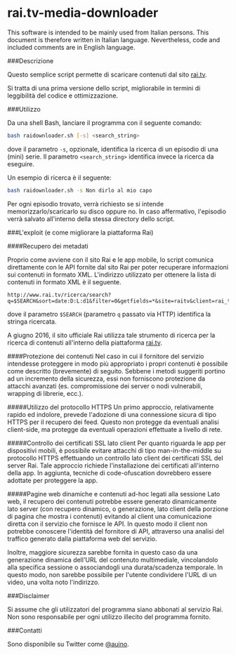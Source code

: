 # rai.tv-media-downloader

This software is intended to be mainly used from Italian persons.
This document is therefore written in Italian language.
Nevertheless, code and included comments are in English language.

###Descrizione

Questo semplice script permette di scaricare contenuti dal sito [rai.tv](http://rai.tv).

Si tratta di una prima versione dello script, migliorabile in termini di leggibilità del codice e ottimizzazione.

###Utilizzo

Da una shell Bash, lanciare il programma con il seguente comando:

```sh
bash raidownloader.sh [-s] <search_string>
```

dove il parametro `-s`, opzionale, identifica la ricerca di un episodio di una (mini) serie.
Il parametro `<search_string>` identifica invece la ricerca da eseguire.

Un esempio di ricerca è il seguente:

```sh
bash raidownloader.sh -s Non dirlo al mio capo
```

Per ogni episodio trovato, verrà richiesto se si intende memorizzarlo/scaricarlo su disco oppure no.
In caso affermativo, l'episodio verrà salvato all'interno della stessa directory dello script.

###L'exploit (e come migliorare la piattaforma Rai)

####Recupero dei metadati

Proprio come avviene con il sito Rai e le app mobile, lo script comunica direttamente con le API fornite dal sito Rai per poter recuperare informazioni sui contenuti in formato XML.
L'indirizzo utilizzato per ottenere la lista di contenuti in formato XML è il seguente.

```
http://www.rai.tv/ricerca/search?q=$SEARCH&sort=date:D:L:d1&filter=0&getfields=*&site=raitv&client=rai_tv2&start=0
```

dove il parametro `$SEARCH` (parametro `q` passato via HTTP) identifica la stringa ricercata.

A giugno 2016, il sito ufficiale Rai utilizza tale strumento di ricerca per la ricerca di contenuti all'interno della piattaforma [rai.tv](http://rai.tv).

####Protezione dei contenuti
Nel caso in cui il fornitore del servizio intendesse proteggere in modo più appropriato i propri contenuti è possibile come descritto (brevemente) di seguito.
Sebbene i metodi suggeriti portino ad un incremento della sicurezza, essi non forniscono protezione da attacchi avanzati (es. compromissione dei server o nodi vulnerabili, wrapping di librerie, ecc.).

#####Utilizzo del protocollo HTTPS
Un primo approccio, relativamente rapido ed indolore, prevede l'adozione di una connessione sicura di tipo HTTPS per il recupero dei feed.
Questo non protegge da eventuali analisi client-side, ma protegge da eventuali operazioni effettuate a livello di rete.

#####Controllo dei certificati SSL lato client
Per quanto riguarda le app per dispositivi mobili, è possibile evitare attacchi di tipo man-in-the-middle su protocollo HTTPS effettuando un controllo lato client dei certificati SSL del server Rai.
Tale approccio richiede l'installazione dei certificati all'interno della app.
In aggiunta, tecniche di code-ofuscation dovrebbero essere adottate per proteggere la app.

#####Pagine web dinamiche e contenuti ad-hoc legati alla sessione
Lato web, il recupero dei contenuti potrebbe essere generato dinamicamente lato server (con recupero dinamico, o generazione, lato client della porzione di pagina che mostra i contenuti) evitando al client una comunicazione diretta con il servizio che fornisce le API.
In questo modo il client non potrebbe conoscere l'identità del fornitore di API, attraverso una analisi del traffico generato dalla piattaforma web del servizio.

Inoltre, maggiore sicurezza sarebbe fornita in questo caso da una generazione dinamica dell'URL del contenuto multimediale, vincolandolo alla specifica sessione o associandogli una durata/scadenza temporale.
In questo modo, non sarebbe possibile per l'utente condividere l'URL di un video, una volta noto l'indirizzo.

###Disclaimer

Si assume che gli utilizzatori del programma siano abbonati al servizio Rai.
Non sono responsabile per ogni utilizzo illecito del programma fornito.

###Contatti

Sono disponibile su Twitter come [@auino](https://twitter.com/auino).
